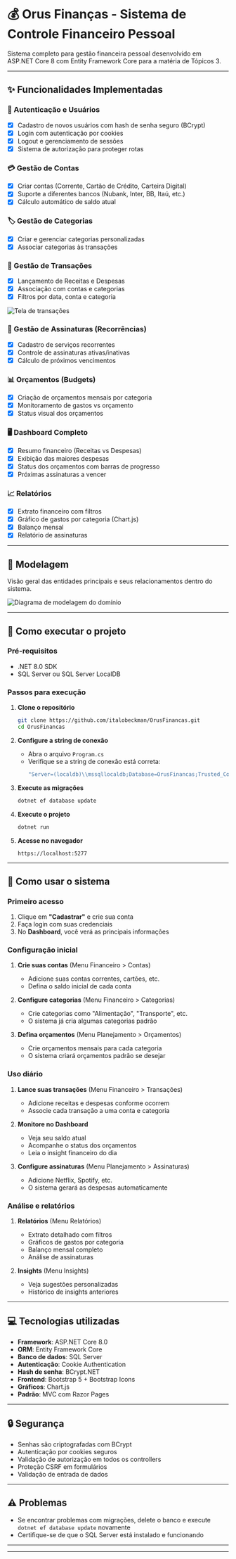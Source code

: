 # 💰 Orus Finanças - Sistema de Controle Financeiro Pessoal

Sistema completo para gestão financeira pessoal desenvolvido em ASP.NET Core 8 com Entity Framework Core para a matéria de Tópicos 3.

-----

## ✨ Funcionalidades Implementadas

### 🔐 Autenticação e Usuários

  - [x] Cadastro de novos usuários com hash de senha seguro (BCrypt)
  - [x] Login com autenticação por cookies
  - [x] Logout e gerenciamento de sessões
  - [x] Sistema de autorização para proteger rotas

### 💳 Gestão de Contas

  - [x] Criar contas (Corrente, Cartão de Crédito, Carteira Digital)
  - [x] Suporte a diferentes bancos (Nubank, Inter, BB, Itaú, etc.)
  - [x] Cálculo automático de saldo atual

### 🏷️ Gestão de Categorias

  - [x] Criar e gerenciar categorias personalizadas
  - [x] Associar categorias às transações

### 📝 Gestão de Transações

  - [x] Lançamento de Receitas e Despesas
  - [x] Associação com contas e categorias
  - [x] Filtros por data, conta e categoria

  ![Tela de transações](docs/Tela%20de%20transações.png)


### 🔄 Gestão de Assinaturas (Recorrências)

  - [x] Cadastro de serviços recorrentes
  - [x] Controle de assinaturas ativas/inativas
  - [x] Cálculo de próximos vencimentos

### 📊 Orçamentos (Budgets)

  - [x] Criação de orçamentos mensais por categoria
  - [x] Monitoramento de gastos vs orçamento
  - [x] Status visual dos orçamentos

### 🖥️ Dashboard Completo

  - [x] Resumo financeiro (Receitas vs Despesas)
  - [x] Exibição das maiores despesas
  - [x] Status dos orçamentos com barras de progresso
  - [x] Próximas assinaturas a vencer

### 📈 Relatórios

  - [x] Extrato financeiro com filtros
  - [x] Gráfico de gastos por categoria (Chart.js)
  - [x] Balanço mensal
  - [x] Relatório de assinaturas

-----

## 🧭 Modelagem

Visão geral das entidades principais e seus relacionamentos dentro do sistema.

![Diagrama de modelagem do domínio](docs/uml/modelagem.png)

-----

## 🚀 Como executar o projeto

### Pré-requisitos

  - .NET 8.0 SDK
  - SQL Server ou SQL Server LocalDB

### Passos para execução

1.  **Clone o repositório**

    ```bash
    git clone https://github.com/italobeckman/OrusFinancas.git
    cd OrusFinancas
    ```

2.  **Configure a string de conexão**

      - Abra o arquivo `Program.cs`
      - Verifique se a string de conexão está correta:
        ```csharp
        "Server=(localdb)\\mssqllocaldb;Database=OrusFinancas;Trusted_Connection=True;"
        ```

3.  **Execute as migrações**

    ```bash
    dotnet ef database update
    ```

4.  **Execute o projeto**

    ```bash
    dotnet run
    ```

5.  **Acesse no navegador**

    ```
    https://localhost:5277
    ```

-----

## 📖 Como usar o sistema

### Primeiro acesso

1.  Clique em **"Cadastrar"** e crie sua conta
2.  Faça login com suas credenciais
3.  No **Dashboard**, você verá as principais informações

### Configuração inicial

1.  **Crie suas contas** (Menu Financeiro \> Contas)

      - Adicione suas contas correntes, cartões, etc.
      - Defina o saldo inicial de cada conta

2.  **Configure categorias** (Menu Financeiro \> Categorias)

      - Crie categorias como "Alimentação", "Transporte", etc.
      - O sistema já cria algumas categorias padrão

3.  **Defina orçamentos** (Menu Planejamento \> Orçamentos)

      - Crie orçamentos mensais para cada categoria
      - O sistema criará orçamentos padrão se desejar

### Uso diário

1.  **Lance suas transações** (Menu Financeiro \> Transações)

      - Adicione receitas e despesas conforme ocorrem
      - Associe cada transação a uma conta e categoria

2.  **Monitore no Dashboard**

      - Veja seu saldo atual
      - Acompanhe o status dos orçamentos
      - Leia o insight financeiro do dia

3.  **Configure assinaturas** (Menu Planejamento \> Assinaturas)

      - Adicione Netflix, Spotify, etc.
      - O sistema gerará as despesas automaticamente

### Análise e relatórios

1.  **Relatórios** (Menu Relatórios)

      - Extrato detalhado com filtros
      - Gráficos de gastos por categoria
      - Balanço mensal completo
      - Análise de assinaturas

2.  **Insights** (Menu Insights)

      - Veja sugestões personalizadas
      - Histórico de insights anteriores

-----

## 💻 Tecnologias utilizadas

  - **Framework**: ASP.NET Core 8.0
  - **ORM**: Entity Framework Core
  - **Banco de dados**: SQL Server
  - **Autenticação**: Cookie Authentication
  - **Hash de senha**: BCrypt.NET
  - **Frontend**: Bootstrap 5 + Bootstrap Icons
  - **Gráficos**: Chart.js
  - **Padrão**: MVC com Razor Pages

-----

## 🔒 Segurança

  - Senhas são criptografadas com BCrypt
  - Autenticação por cookies seguros
  - Validação de autorização em todos os controllers
  - Proteção CSRF em formulários
  - Validação de entrada de dados

-----

## ⚠️ Problemas

  - Se encontrar problemas com migrações, delete o banco e execute `dotnet ef database update` novamente
  - Certifique-se de que o SQL Server está instalado e funcionando

-----

-----